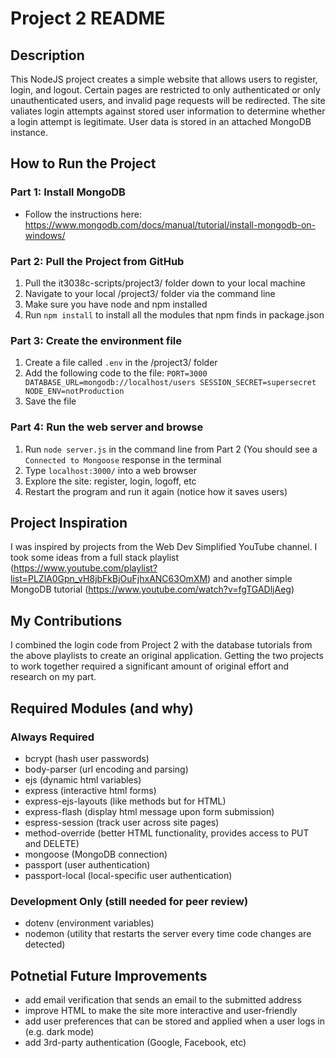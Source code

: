 # Project 2 README

## Description
This NodeJS project creates a simple website that allows users to register, login, and logout.
Certain pages are restricted to only authenticated or only unauthenticated users, and invalid page requests will be redirected.
The site valiates login attempts against stored user information to determine whether a login attempt is legitimate.
User data is stored in an attached MongoDB instance.

## How to Run the Project
### Part 1: Install MongoDB
- Follow the instructions here: https://www.mongodb.com/docs/manual/tutorial/install-mongodb-on-windows/

### Part 2: Pull the Project from GitHub
1. Pull the it3038c-scripts/project3/ folder down to your local machine
2. Navigate to your local /project3/ folder via the command line
3. Make sure you have node and npm installed
4. Run `npm install` to install all the modules that npm finds in package.json

### Part 3: Create the environment file
1. Create a file called `.env` in the /project3/ folder
2. Add the following code to the file:
`PORT=3000
DATABASE_URL=mongodb://localhost/users
SESSION_SECRET=supersecret
NODE_ENV=notProduction`
3. Save the file

### Part 4: Run the web server and browse
1. Run `node server.js` in the command line from Part 2 (You should see a `Connected to Mongoose` response in the terminal
2. Type `localhost:3000/` into a web browser
3. Explore the site: register, login, logoff, etc
4. Restart the program and run it again (notice how it saves users)

## Project Inspiration
I was inspired by projects from the Web Dev Simplified YouTube channel. I took some ideas from a full stack playlist (https://www.youtube.com/playlist?list=PLZlA0Gpn_vH8jbFkBjOuFjhxANC63OmXM) and another simple MongoDB tutorial (https://www.youtube.com/watch?v=fgTGADljAeg)

## My Contributions
I combined the login code from Project 2 with the database tutorials from the above playlists to create an original application. Getting the two projects to work together required a significant amount of original effort and research on my part.

## Required Modules (and why)
### Always Required
- bcrypt (hash user passwords)
- body-parser (url encoding and parsing)
- ejs (dynamic html variables)
- express (interactive html forms)
- express-ejs-layouts (like methods but for HTML)
- express-flash (display html message upon form submission)
- espress-session (track user across site pages)
- method-override (better HTML functionality, provides access to PUT and DELETE)
- mongoose (MongoDB connection)
- passport (user authentication)
- passport-local (local-specific user authentication)
### Development Only (still needed for peer review)
- dotenv (environment variables)
- nodemon (utility that restarts the server every time code changes are detected)

## Potnetial Future Improvements
- add email verification that sends an email to the submitted address
- improve HTML to make the site more interactive and user-friendly
- add user preferences that can be stored and applied when a user logs in (e.g. dark mode)
- add 3rd-party authentication (Google, Facebook, etc)
